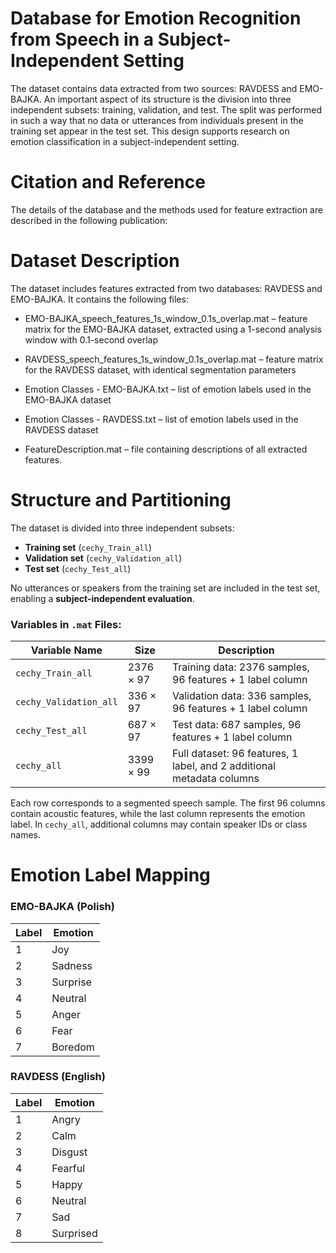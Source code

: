 # Database for Emotion Recognition from Speech in a Subject-Independent Setting

The dataset contains data extracted from two sources: RAVDESS and EMO-BAJKA. An important aspect of its structure is the division into three independent subsets: training, validation, and test. The split was performed in such a way that no data or utterances from individuals present in the training set appear in the test set. This design supports research on emotion classification in a subject-independent setting.

# Citation and Reference

The details of the database and the methods used for feature extraction are described in the following publication:

# Dataset Description
The dataset includes features extracted from two databases: RAVDESS and EMO-BAJKA. It contains the following files:

- EMO-BAJKA_speech_features_1s_window_0.1s_overlap.mat – feature matrix for the EMO-BAJKA dataset, extracted using a 1-second analysis window with 0.1-second overlap

- RAVDESS_speech_features_1s_window_0.1s_overlap.mat – feature matrix for the RAVDESS dataset, with identical segmentation parameters

- Emotion Classes - EMO-BAJKA.txt – list of emotion labels used in the EMO-BAJKA dataset

- Emotion Classes - RAVDESS.txt – list of emotion labels used in the RAVDESS dataset

- FeatureDescription.mat – file containing descriptions of all extracted features.

#  Structure and Partitioning

The dataset is divided into three independent subsets:

- **Training set** (`cechy_Train_all`)
- **Validation set** (`cechy_Validation_all`)
- **Test set** (`cechy_Test_all`)

No utterances or speakers from the training set are included in the test set, enabling a **subject-independent evaluation**.

### Variables in `.mat` Files:

| Variable Name           | Size       | Description                                                                 |
|------------------------|------------|-----------------------------------------------------------------------------|
| `cechy_Train_all`      | 2376 × 97  | Training data: 2376 samples, 96 features + 1 label column                   |
| `cechy_Validation_all` | 336 × 97   | Validation data: 336 samples, 96 features + 1 label column                  |
| `cechy_Test_all`       | 687 × 97   | Test data: 687 samples, 96 features + 1 label column                        |
| `cechy_all`            | 3399 × 99  | Full dataset: 96 features, 1 label, and 2 additional metadata columns       |

Each row corresponds to a segmented speech sample. The first 96 columns contain acoustic features, while the last column represents the emotion label. In `cechy_all`, additional columns may contain speaker IDs or class names.

# Emotion Label Mapping

### EMO-BAJKA (Polish)
| Label | Emotion   |
|-------|-----------|
| 1     | Joy       |
| 2     | Sadness   |
| 3     | Surprise  |
| 4     | Neutral   |
| 5     | Anger     |
| 6     | Fear      |
| 7     | Boredom   |

### RAVDESS (English)
| Label | Emotion    |
|-------|------------|
| 1     | Angry      |
| 2     | Calm       |
| 3     | Disgust    |
| 4     | Fearful    |
| 5     | Happy      |
| 6     | Neutral    |
| 7     | Sad        |
| 8     | Surprised  |


